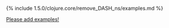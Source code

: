 {% include 1.5.0/clojure.core/remove_DASH_ns/examples.md %}

[Please add examples!](https://github.com/arrdem/grimoire/edit/master/_includes/1.6.0/clojure.core/remove_DASH_ns/examples.md)
